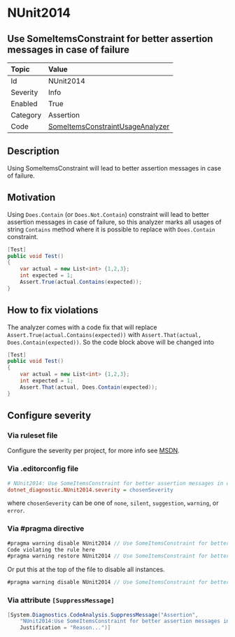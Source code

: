 # NUnit2014

## Use SomeItemsConstraint for better assertion messages in case of failure

| Topic    | Value
| :--      | :--
| Id       | NUnit2014
| Severity | Info
| Enabled  | True
| Category | Assertion
| Code     | [SomeItemsConstraintUsageAnalyzer](https://github.com/nunit/nunit.analyzers/blob/3.6.0/src/nunit.analyzers/ConstraintUsage/SomeItemsConstraintUsageAnalyzer.cs)

## Description

Using SomeItemsConstraint will lead to better assertion messages in case of failure.

## Motivation

Using `Does.Contain` (or `Does.Not.Contain`) constraint will lead to better assertion messages in case of failure,
so this analyzer marks all usages of string `Contains` method where it is possible to replace
with `Does.Contain` constraint.

```csharp
[Test]
public void Test()
{
    var actual = new List<int> {1,2,3};
    int expected = 1;
    Assert.True(actual.Contains(expected));
}
```

## How to fix violations

The analyzer comes with a code fix that will replace `Assert.True(actual.Contains(expected))` with
`Assert.That(actual, Does.Contain(expected))`. So the code block above will be changed into

```csharp
[Test]
public void Test()
{
    var actual = new List<int> {1,2,3};
    int expected = 1;
    Assert.That(actual, Does.Contain(expected));
}
```

<!-- start generated config severity -->
## Configure severity

### Via ruleset file

Configure the severity per project, for more info see [MSDN](https://learn.microsoft.com/en-us/visualstudio/code-quality/using-rule-sets-to-group-code-analysis-rules?view=vs-2022).

### Via .editorconfig file

```ini
# NUnit2014: Use SomeItemsConstraint for better assertion messages in case of failure
dotnet_diagnostic.NUnit2014.severity = chosenSeverity
```

where `chosenSeverity` can be one of `none`, `silent`, `suggestion`, `warning`, or `error`.

### Via #pragma directive

```csharp
#pragma warning disable NUnit2014 // Use SomeItemsConstraint for better assertion messages in case of failure
Code violating the rule here
#pragma warning restore NUnit2014 // Use SomeItemsConstraint for better assertion messages in case of failure
```

Or put this at the top of the file to disable all instances.

```csharp
#pragma warning disable NUnit2014 // Use SomeItemsConstraint for better assertion messages in case of failure
```

### Via attribute `[SuppressMessage]`

```csharp
[System.Diagnostics.CodeAnalysis.SuppressMessage("Assertion",
    "NUnit2014:Use SomeItemsConstraint for better assertion messages in case of failure",
    Justification = "Reason...")]
```
<!-- end generated config severity -->
